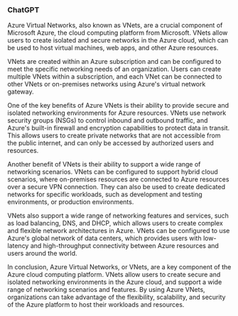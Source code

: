 ### ChatGPT
Azure Virtual Networks, also known as VNets, are a crucial component of Microsoft Azure, the cloud computing platform from Microsoft. VNets allow users to create isolated and secure networks in the Azure cloud, which can be used to host virtual machines, web apps, and other Azure resources.

VNets are created within an Azure subscription and can be configured to meet the specific networking needs of an organization. Users can create multiple VNets within a subscription, and each VNet can be connected to other VNets or on-premises networks using Azure's virtual network gateway.

One of the key benefits of Azure VNets is their ability to provide secure and isolated networking environments for Azure resources. VNets use network security groups (NSGs) to control inbound and outbound traffic, and Azure's built-in firewall and encryption capabilities to protect data in transit. This allows users to create private networks that are not accessible from the public internet, and can only be accessed by authorized users and resources.

Another benefit of VNets is their ability to support a wide range of networking scenarios. VNets can be configured to support hybrid cloud scenarios, where on-premises resources are connected to Azure resources over a secure VPN connection. They can also be used to create dedicated networks for specific workloads, such as development and testing environments, or production environments.

VNets also support a wide range of networking features and services, such as load balancing, DNS, and DHCP, which allows users to create complex and flexible network architectures in Azure. VNets can be configured to use Azure's global network of data centers, which provides users with low-latency and high-throughput connectivity between Azure resources and users around the world.

In conclusion, Azure Virtual Networks, or VNets, are a key component of the Azure cloud computing platform. VNets allow users to create secure and isolated networking environments in the Azure cloud, and support a wide range of networking scenarios and features. By using Azure VNets, organizations can take advantage of the flexibility, scalability, and security of the Azure platform to host their workloads and resources.